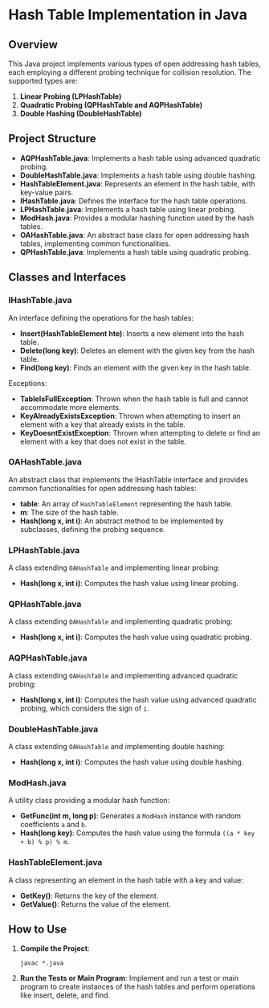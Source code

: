 # Hash Table Implementation in Java

## Overview
This Java project implements various types of open addressing hash tables, each employing a different probing technique for collision resolution. The supported types are:
1. **Linear Probing (LPHashTable)**
2. **Quadratic Probing (QPHashTable and AQPHashTable)**
3. **Double Hashing (DoubleHashTable)**

## Project Structure

- **AQPHashTable.java**: Implements a hash table using advanced quadratic probing.
- **DoubleHashTable.java**: Implements a hash table using double hashing.
- **HashTableElement.java**: Represents an element in the hash table, with key-value pairs.
- **IHashTable.java**: Defines the interface for the hash table operations.
- **LPHashTable.java**: Implements a hash table using linear probing.
- **ModHash.java**: Provides a modular hashing function used by the hash tables.
- **OAHashTable.java**: An abstract base class for open addressing hash tables, implementing common functionalities.
- **QPHashTable.java**: Implements a hash table using quadratic probing.

## Classes and Interfaces

### IHashTable.java
An interface defining the operations for the hash tables:
- **Insert(HashTableElement hte)**: Inserts a new element into the hash table.
- **Delete(long key)**: Deletes an element with the given key from the hash table.
- **Find(long key)**: Finds an element with the given key in the hash table.

Exceptions:
- **TableIsFullException**: Thrown when the hash table is full and cannot accommodate more elements.
- **KeyAlreadyExistsException**: Thrown when attempting to insert an element with a key that already exists in the table.
- **KeyDoesntExistException**: Thrown when attempting to delete or find an element with a key that does not exist in the table.

### OAHashTable.java
An abstract class that implements the IHashTable interface and provides common functionalities for open addressing hash tables:
- **table**: An array of `HashTableElement` representing the hash table.
- **m**: The size of the hash table.
- **Hash(long x, int i)**: An abstract method to be implemented by subclasses, defining the probing sequence.

### LPHashTable.java
A class extending `OAHashTable` and implementing linear probing:
- **Hash(long x, int i)**: Computes the hash value using linear probing.

### QPHashTable.java
A class extending `OAHashTable` and implementing quadratic probing:
- **Hash(long x, int i)**: Computes the hash value using quadratic probing.

### AQPHashTable.java
A class extending `OAHashTable` and implementing advanced quadratic probing:
- **Hash(long x, int i)**: Computes the hash value using advanced quadratic probing, which considers the sign of `i`.

### DoubleHashTable.java
A class extending `OAHashTable` and implementing double hashing:
- **Hash(long x, int i)**: Computes the hash value using double hashing.

### ModHash.java
A utility class providing a modular hash function:
- **GetFunc(int m, long p)**: Generates a `ModHash` instance with random coefficients `a` and `b`.
- **Hash(long key)**: Computes the hash value using the formula `((a * key + b) % p) % m`.

### HashTableElement.java
A class representing an element in the hash table with a key and value:
- **GetKey()**: Returns the key of the element.
- **GetValue()**: Returns the value of the element.

## How to Use

1. **Compile the Project**:
   ```
   javac *.java
   ```
2. **Run the Tests or Main Program**:
   Implement and run a test or main program to create instances of the hash tables and perform operations like insert, delete, and find.


